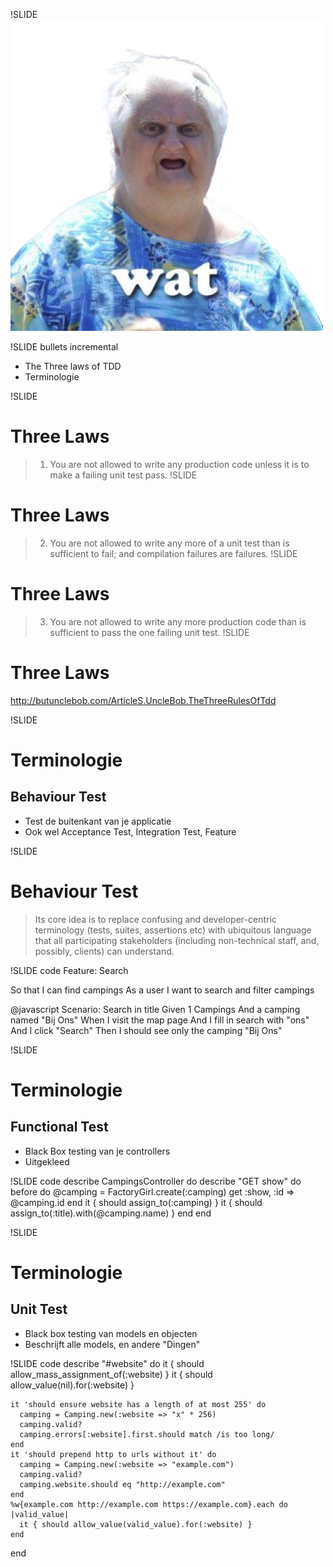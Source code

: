 !SLIDE
![WAT](./wat.png "wat")

!SLIDE bullets incremental

* The Three laws of TDD
* Terminologie

!SLIDE
# Three Laws
> 1.  You are not allowed to write any production code unless it is to make a failing unit test pass.
!SLIDE
# Three Laws
> 2.  You are not allowed to write any more of a unit test than is sufficient to fail; and compilation failures are failures.
!SLIDE
# Three Laws
> 3.  You are not allowed to write any more production code than is sufficient to pass the one failing unit test.
!SLIDE
# Three Laws
http://butunclebob.com/ArticleS.UncleBob.TheThreeRulesOfTdd

!SLIDE
# Terminologie
## Behaviour Test
* Test de buitenkant van je applicatie
* Ook wel Acceptance Test, Integration Test, Feature

!SLIDE
# Behaviour Test
> Its core idea is to replace confusing and developer-centric terminology (tests, suites, assertions etc) with ubiquitous language that all participating stakeholders (including non-technical staff, and, possibly, clients) can understand.

!SLIDE code
Feature: Search

  So that I can find campings
  As a user
  I want to search and filter campings

  @javascript
  Scenario: Search in title
    Given 1 Campings
    And a camping named "Bij Ons"
    When I visit the map page
    And I fill in search with "ons"
    And I click "Search"
    Then I should see only the camping "Bij Ons"

!SLIDE
# Terminologie
## Functional Test
* Black Box testing van je controllers
* Uitgekleed

!SLIDE code
  describe CampingsController do
    describe "GET show" do
      before do
        @camping = FactoryGirl.create(:camping)
        get :show, :id => @camping.id
      end
      it { should assign_to(:camping) }
      it { should assign_to(:title).with(@camping.name) }
    end
  end

!SLIDE
# Terminologie
## Unit Test
* Black box testing van models en objecten
* Beschrijft alle models, en andere "Dingen"

!SLIDE code
   describe "#website" do
    it { should allow_mass_assignment_of(:website) }
    it { should allow_value(nil).for(:website) }

    it 'should ensure website has a length of at most 255' do
      camping = Camping.new(:website => "x" * 256)
      camping.valid?
      camping.errors[:website].first.should match /is too long/
    end
    it 'should prepend http to urls without it' do
      camping = Camping.new(:website => "example.com")
      camping.valid?
      camping.website.should eq "http://example.com"
    end
    %w{example.com http://example.com https://example.com}.each do |valid_value|
      it { should allow_value(valid_value).for(:website) }
    end
  end


